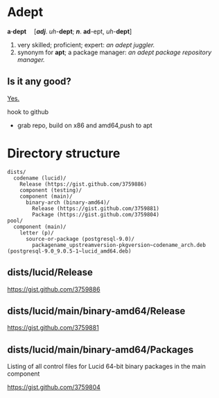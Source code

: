 # Adept

**a·dept**   [***adj***. *uh*-**dept**; ***n***. **ad**-ept, *uh*-**dept**]

1. very skilled; proficient; expert: *an adept juggler.*
2. synonym for **apt**; a package manager: *an adept package repository manager.*


## Is it any good?

[Yes.](http://news.ycombinator.com/item?id=3067434)

hook to github
- grab repo, build on x86 and amd64,push to apt

# Directory structure

```
dists/
  codename (lucid)/
    Release (https://gist.github.com/3759886)
    component (testing)/
    component (main)/
      binary-arch (binary-amd64)/
        Release (https://gist.github.com/3759881)
        Package (https://gist.github.com/3759804)
pool/
  component (main)/
    letter (p)/
      source-or-package (postgresql-9.0)/
        packagename_upstreamversion-pkgversion~codename_arch.deb (postgresql-9.0_9.0.5-1~lucid_amd64.deb)
```


## dists/lucid/Release

https://gist.github.com/3759886

## dists/lucid/main/binary-amd64/Release

https://gist.github.com/3759881

## dists/lucid/main/binary-amd64/Packages

Listing of all control files for Lucid 64-bit binary packages in the main component

https://gist.github.com/3759804